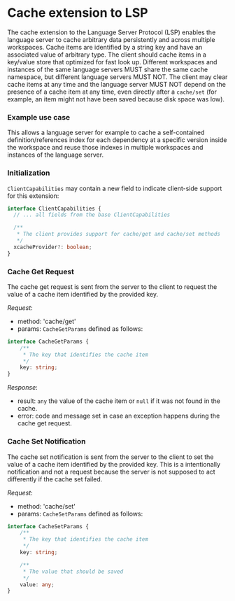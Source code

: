 
# Cache extension to LSP

The cache extension to the Language Server Protocol (LSP) enables the language server to cache arbitrary data persistently and across multiple workspaces.
Cache items are identified by a string key and have an associated value of arbitrary type.
The client should cache items in a key/value store that optimized for fast look up.
Different workspaces and instances of the same language servers MUST share the same cache namespace, but different language servers MUST NOT.
The client may clear cache items at any time and the language server MUST NOT depend on the presence of a cache item at any time, even directly after a `cache/set` (for example, an item might not have been saved because disk space was low).

### Example use case
This allows a language server for example to cache a self-contained definition/references index for each dependency at a specific version inside the workspace and reuse those indexes in multiple workspaces and instances of the language server.

### Initialization

`ClientCapabilities` may contain a new field to indicate client-side support for this extension:

```typescript
interface ClientCapabilities {
  // ... all fields from the base ClientCapabilities

  /**
   * The client provides support for cache/get and cache/set methods
   */
  xcacheProvider?: boolean;
}
```

### Cache Get Request

The cache get request is sent from the server to the client to request the value of a cache item identified by the provided key.

_Request_:
* method: 'cache/get'
* params: `CacheGetParams` defined as follows:
```typescript
interface CacheGetParams {
    /**
     * The key that identifies the cache item
     */
    key: string;
}
```

_Response_:
* result: `any` the value of the cache item or `null` if it was not found in the cache.
* error: code and message set in case an exception happens during the cache get request.

### Cache Set Notification

The cache set notification is sent from the server to the client to set the value of a cache item identified by the provided key.
This is a intentionally notification and not a request because the server is not supposed to act differently if the cache set failed.

_Request_:
* method: 'cache/set'
* params: `CacheSetParams` defined as follows:
```typescript
interface CacheSetParams {
    /**
     * The key that identifies the cache item
     */
    key: string;

    /**
     * The value that should be saved
     */
    value: any;
}
```
